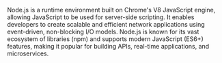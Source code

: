 Node.js is a runtime environment built on Chrome's V8 JavaScript engine, allowing JavaScript to be used for server-side scripting. It enables developers to create scalable and efficient network applications using event-driven, non-blocking I/O models. Node.js is known for its vast ecosystem of libraries (npm) and supports modern JavaScript (ES6+) features, making it popular for building APIs, real-time applications, and microservices.
